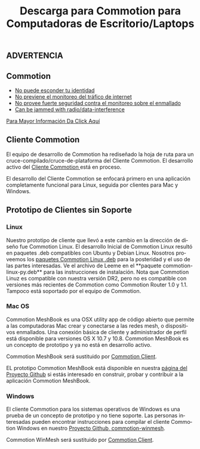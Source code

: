 ﻿---
layout: default
title: Descarga para Commotion para Computadoras de Escritorio/Laptops
categories: 
created: 2013-07-06
changed: 2013-12-31
post_author: critzo
lang: es
---
<div class="warning-label">
<div class="warning-top">
<h2>ADVERTENCIA</h2>
</div>

<div class="warning-bottom">
<h2>Commotion</h2>

<ul>
        <li><a href="/understanding-commotions-warning-label#anonymity">No puede esconder tu identidad</a></li>
        <li><a href="/understanding-commotions-warning-label#internet">No previene el monitoreo del tráfico de internet</a></li>
        <li><a href="/understanding-commotions-warning-label#monitoring">No provee fuerte seguridad contra el monitoreo sobre el enmallado</a></li>
        <li><a href="/understanding-commotions-warning-label#jamming">Can be jammed with radio/data-interference</a></li>
</ul>
<a href="/understanding-commotions-warning-label">Para Mayor Información Da Click Aquí</a></div>
</div>
<h2>Cliente Commotion</h2>
<p>El equipo de desarrollo de Commotion ha rediseñado la hoja de ruta para un cruce-compilado/cruce-de-plataforma del Cliente Commotion. El desarrollo activo del <a href="https://github.com/opentechinstitute/commotion-client">Cliente Commotion </a> está en proceso.</p>

<p>El desarrollo del Cliente Commotion se enfocará primero en una aplicación completamente funcional para Linux, seguida por clientes para Mac y Windows.</p>

<h2>Prototipo de Clientes sin Soporte</h2>

<h3>Linux</h3>
<p>Nuestro prototipo de cliente que llevó a este cambio en la dirección de diseño fue Commotion Linux. El desarrollo Inicial de Commotion Linux resultó en paquetes .deb compatibles con Ubuntu y Debian Linux. Nosotros proveemos los <a href="https://downloads.commotionwireless.net/linux" target="_blank">paquetes Commotion Linux .deb</a> para la posteridad y el uso de las partes interesadas. Ve el archivo de Leeme en el **paquete commotion-linux-py.deb** para las instrucciones de instalación. Nota que Commotion Linuz es compatible con nuestra versión DR2, pero no es compatible con versiones más recientes de Commotion como Commotion Router 1.0 y 1.1. Tampoco está soportado por el equipo de Commotion.</p>

<h3>Mac OS</h3>

<p>Commotion MeshBook es una  OSX utility app de código abierto que permite a las computadoras Mac crear y conectarse a las redes mesh, o dispositivos enmallados. Una conexión básica de cliente y administrador de perfil está disponible para versiones OS X 10.7 y 10.8. Commotion MeshBook es un concepto de prototipo y ya no está en desarrollo activo.</p>

<p>Commotion MeshBook será sustituido por <a href="https://github.com/opentechinstitute/commotion-client">Commotion Client</a>.</p> 

<p>EL prototipo Commotion MeshBook está disponible en nuestra <a href="https://github.com/opentechinstitute/commotion-meshbook" target="_blank">página del Proyecto Github</a> si estás interesado en construir, probar y contribuir a la aplicación Commotion MeshBook.</p>

<h3>Windows</h3>

<p>El cliente Commotion para los sistemas operativos de Windows es una prueba de un  concepto de prototipo y no tiene soporte. Las personas interesadas pueden encontrar instrucciones para compilar el cliente Commotion Windows en nuestro <a href="https://github.com/opentechinstitute/commotion-winmesh">Proyecto Github, commotion-winmesh</a>.</p>
 
<p>Commotion WinMesh será sustituido por <a href="https://github.com/opentechinstitute/commotion-client">Commotion Client</a>.</p> 
